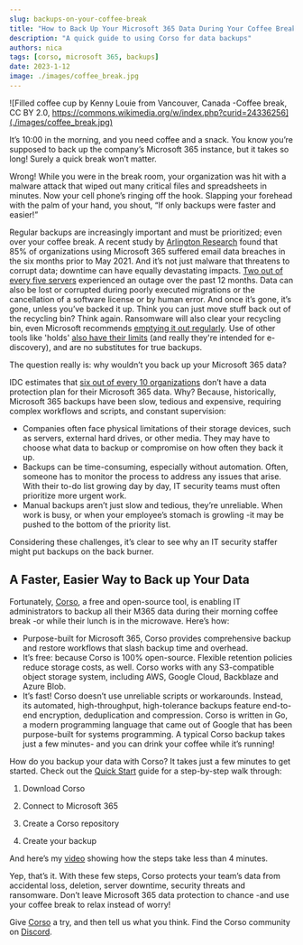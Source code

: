 ```yaml
---
slug: backups-on-your-coffee-break
title: "How to Back Up Your Microsoft 365 Data During Your Coffee Break"
description: "A quick guide to using Corso for data backups"
authors: nica
tags: [corso, microsoft 365, backups]
date: 2023-1-12
image: ./images/coffee_break.jpg
---
```


![Filled coffee cup by Kenny Louie from Vancouver, Canada -Coffee break, CC BY 2.0, https://commons.wikimedia.org/w/index.php?curid=24336256](./images/coffee_break.jpg)

It’s 10:00 in the morning, and you need coffee and a snack.
You know you’re supposed to back up the company’s Microsoft 365 instance, but it takes so long! Surely a quick
break won’t matter.

Wrong! While you were in the break room,
your organization was hit with a malware attack that wiped out many critical files and spreadsheets in minutes.
Now your cell phone’s ringing off the hook.
Slapping your forehead with the palm of your hand, you shout,
“If only backups were faster and easier!”

<!-- truncate -->

Regular backups are increasingly important and must be prioritized; even over your coffee break. A recent study by
[Arlington Research](https://www.businesswire.com/news/home/20210511005132/en/An-Alarming-85-of-Organizations-Using-Microsoft-365-Have-Suffered-Email-Data-Breaches-Research-by-Egress-Reveals#:~:text=15%25%20of%20organizations%20using%20Microsoft,data%20in%20error%20via%20email.)
found that 85% of organizations using Microsoft 365 suffered email data breaches in the six months prior to May 2021.
And it’s not just malware that threatens to corrupt data; downtime can have equally devastating impacts.
[Two out of every five servers](https://www.veeam.com/blog/data-loss-2022.html)
experienced an outage over the past 12 months.
Data can also be lost or corrupted during poorly executed migrations or the cancellation of a software license
or by human error. And once it’s gone, it’s gone, unless you’ve backed it up.
Think you can just move stuff back out of the recycling bin? Think again. Ransomware will also clear your recycling bin,
even Microsoft recommends [emptying it out regularly](https://learn.microsoft.com/en-us/office365/servicedescriptions/sharepoint-online-service-description/sharepoint-online-limits).
Use of other tools like 'holds' [also have their limits](https://learn.microsoft.com/en-us/office365/servicedescriptions/sharepoint-online-service-description/sharepoint-online-limits#hold-limits)
(and really they're intended for e-discovery),
and are no substitutes for true backups.

The question really is: why wouldn’t you back up your Microsoft 365 data?

IDC estimates that [six out of every 10 organizations](https://www.dsm.net/idc-why-backup-for-office-365-is-essential)
don’t have a data protection plan for their Microsoft 365 data.
Why? Because, historically, Microsoft 365 backups have been slow,
tedious and expensive, requiring complex workflows and scripts, and constant supervision:

- Companies often face physical limitations of their storage devices, such as servers, external hard drives, or other media.
They may have to choose what data to backup or compromise on how often they back it up.
- Backups can be time-consuming, especially without automation.
Often, someone has to monitor the process to address any issues that arise. With their to-do list growing day by day,
IT security teams must often prioritize more urgent work.
- Manual backups aren’t just slow and tedious, they’re unreliable. When work is busy, or when your employee’s stomach
is growling -it may be pushed to the bottom of the priority list.

Considering these challenges, it’s clear to see why an IT security staffer might put backups on the back burner.

## A Faster, Easier Way to Back up Your Data

Fortunately, [Corso](https://corsobackup.io/), a free and open-source tool, is enabling IT administrators to backup all
their M365 data during their morning coffee break -or while their lunch is in the microwave. Here’s how:

- Purpose-built for Microsoft 365, Corso provides comprehensive backup and restore workflows that slash backup time and overhead.
- It’s free: because Corso is 100% open-source. Flexible retention policies reduce storage costs, as well. Corso works
with any S3-compatible object storage system, including AWS, Google Cloud, Backblaze and Azure Blob.
- It’s fast! Corso doesn’t use unreliable scripts or workarounds. Instead,
its automated, high-throughput, high-tolerance backups feature end-to-end encryption, deduplication and compression.
Corso is written in Go, a modern programming language that came out of Google that has been purpose-built for systems programming.
A typical Corso backup takes just a few minutes- and you can drink your coffee while it’s running!

How do you backup your data with Corso? It takes just a few minutes to get started. Check out the [Quick Start](https://corsobackup.io/docs/quickstart/)
guide for a step-by-step walk through:

1. Download Corso

1. Connect to Microsoft 365

1. Create a Corso repository

1. Create your backup

And here’s my [video](https://youtu.be/mlwfEbPqD94) showing how the steps take less than 4 minutes.

Yep, that’s it. With these few steps, Corso protects your team’s data from accidental loss, deletion, server downtime,
security threats and ransomware. Don’t leave Microsoft 365 data protection to chance
-and use your coffee break to relax instead of
worry!

Give [Corso](https://corsobackup.io/) a try, and then tell us what you think. Find the Corso community on [Discord](https://discord.gg/63DTTSnuhT).
